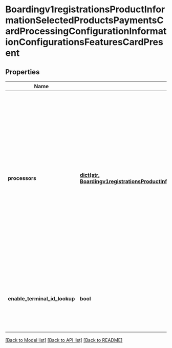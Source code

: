 # Boardingv1registrationsProductInformationSelectedProductsPaymentsCardProcessingConfigurationInformationConfigurationsFeaturesCardPresent

## Properties
Name | Type | Description | Notes
------------ | ------------- | ------------- | -------------
**processors** | [**dict(str, Boardingv1registrationsProductInformationSelectedProductsPaymentsCardProcessingConfigurationInformationConfigurationsFeaturesCardPresentProcessors)**](Boardingv1registrationsProductInformationSelectedProductsPaymentsCardProcessingConfigurationInformationConfigurationsFeaturesCardPresentProcessors.md) | e.g. * amexdirect * barclays2 * CUP * EFTPOS * fdiglobal * gpx * smartfdc * tsys * vero * VPC  For VPC, CUP and EFTPOS processors, replace the processor name from VPC or CUP or EFTPOS to the actual processor name in the sample request. e.g. replace VPC with &amp;lt;your vpc processor&amp;gt;  | [optional] 
**enable_terminal_id_lookup** | **bool** | Used for Card Present and Virtual Terminal Transactions for Terminal ID lookup. Applicable for GPX (gpx) processor. | [optional] 

[[Back to Model list]](../README.md#documentation-for-models) [[Back to API list]](../README.md#documentation-for-api-endpoints) [[Back to README]](../README.md)


